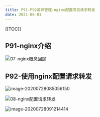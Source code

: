 ```yaml
---
title: P91-P92讲师管理-nginx配置项目请求转发
date: 2021-06-01
---
```

[[TOC]]


## P91-nginx介绍



![07-nginx概念回顾](https://gitee.com//nopromise/pic/raw/master/typora/20200727101414.png)



## P92-使用nginx配置请求转发

![image-20200728085056150](https://gitee.com//nopromise/pic/raw/master/typora/20200728085056.png)







![08-nginx配置请求转发](https://gitee.com//nopromise/pic/raw/master/typora/20200728085134.png)









![image-20200728091214414](https://gitee.com//nopromise/pic/raw/master/typora/20200728091214.png)